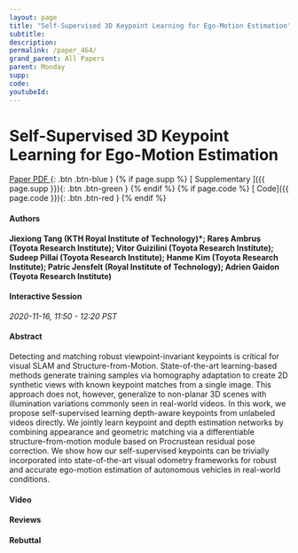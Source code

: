 ```yaml
---
layout: page
title: "Self-Supervised 3D Keypoint Learning for Ego-Motion Estimation"
subtitle: 
description:
permalink: /paper_464/
grand_parent: All Papers
parent: Monday
supp: 
code: 
youtubeId: 
---
```


# Self-Supervised 3D Keypoint Learning for Ego-Motion Estimation

[<i class="fa fa-file-text-o" aria-hidden="true"></i> Paper PDF ](https://drive.google.com/file/d/1ECF2dBSDd2Wmlgg1yf3J4VkPJUP0kjX9/view){: .btn .btn-blue } {% if page.supp %} [<i class="fa fa-file-text-o" aria-hidden="true"></i> Supplementary ]({{ page.supp }}){: .btn .btn-green } {% endif %} {% if page.code %} [<i class="fa fa-github" aria-hidden="true"></i> Code]({{ page.code }}){: .btn .btn-red }
{% endif %}

#### Authors
**Jiexiong Tang (KTH Royal Institute of Technology)*; Rareș  Ambruș (Toyota Research Institute); Vitor Guizilini (Toyota Research Institute); Sudeep Pillai (Toyota Research Institute); Hanme Kim (Toyota Research Institute); Patric Jensfelt (Royal Institute of Technology); Adrien Gaidon (Toyota Research Institute)**

#### Interactive Session
*2020-11-16, 11:50 - 12:20 PST*

#### Abstract
Detecting and matching robust viewpoint-invariant keypoints is critical for visual SLAM and Structure-from-Motion. State-of-the-art learning-based methods generate training samples via homography adaptation to create 2D synthetic views with known keypoint matches from a single image. This approach does not, however, generalize to non-planar 3D scenes with illumination variations commonly seen in real-world videos. In this work, we propose self-supervised learning depth-aware keypoints from unlabeled videos directly. We jointly learn keypoint and depth estimation networks by combining appearance and geometric matching via a differentiable structure-from-motion module based on Procrustean residual pose correction. We show how our self-supervised keypoints can be trivially incorporated into state-of-the-art visual odometry frameworks for robust and accurate ego-motion estimation of autonomous vehicles in real-world conditions.

#### Video 

#### Reviews

#### Rebuttal

